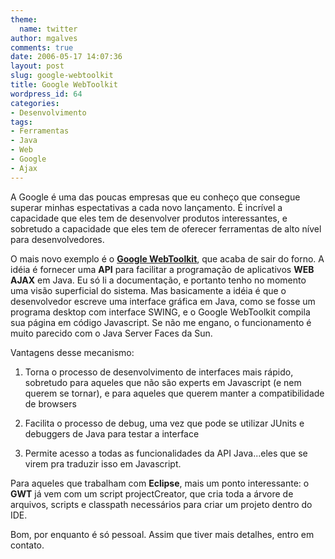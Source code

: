 ```yaml
---
theme:
  name: twitter
author: mgalves
comments: true
date: 2006-05-17 14:07:36
layout: post
slug: google-webtoolkit
title: Google WebToolkit
wordpress_id: 64
categories:
- Desenvolvimento
tags:
- Ferramentas
- Java
- Web
- Google
- Ajax
---
```


A Google é uma das poucas empresas que eu conheço que consegue superar minhas espectativas a cada novo lançamento. É incrível a capacidade que eles tem de desenvolver produtos interessantes, e sobretudo a capacidade que eles tem de oferecer ferramentas de alto nível para desenvolvedores.

O mais novo exemplo é o [**Google WebToolkit**](http://code.google.com/webtoolkit/), que acaba de sair do forno. A idéia é fornecer uma **API** para facilitar a programação de aplicativos **WEB AJAX** em Java. Eu só li a documentação, e portanto tenho no momento uma visão superficial do sistema. Mas basicamente a idéia é que o desenvolvedor escreve uma interface gráfica em Java, como se fosse um programa desktop com interface SWING, e o Google WebToolkit compila sua página em código Javascript. Se não me engano, o funcionamento é muito parecido com o Java Server Faces da Sun.

Vantagens desse mecanismo:



	
  1. Torna o processo de desenvolvimento de interfaces mais rápido, sobretudo para aqueles que não são experts em Javascript (e nem querem se tornar), e para aqueles que querem manter a compatibilidade de browsers

	
  2. Facilita o processo de debug, uma vez que pode se utilizar JUnits e  debuggers de Java para testar a interface

	
  3. Permite acesso a todas as funcionalidades da API Java...eles que se virem pra traduzir isso em  Javascript.


Para aqueles que trabalham com **Eclipse**, mais um ponto interessante: o  **GWT** já vem com um  script projectCreator, que cria toda a árvore de arquivos, scripts e classpath necessários para criar um projeto dentro do IDE.

Bom, por enquanto é só pessoal. Assim que tiver mais detalhes, entro em contato.
